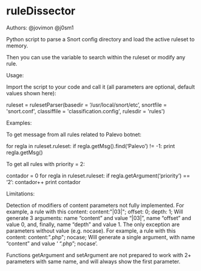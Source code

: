 ruleDissector
=============
Authors:
 @jovimon
 @j0sm1
 
Python script to parse a Snort config directory and load the active ruleset to memory.

Then you can use the variable to search within the ruleset or modify any rule.

Usage: 

Import the script to your code and call it (all parameters are optional, default values shown here):

ruleset = rulesetParser(basedir = ‘/usr/local/snort/etc’, snortfile = 'snort.conf', classiffile = 'classification.config', rulesdir = 'rules')

Examples: 

To get message from all rules related to Palevo botnet:

for regla in ruleset.ruleset:
    if regla.getMsg().find(‘Palevo’) != -1:
        print regla.getMsg()

To get all rules with priority = 2:

contador = 0
for regla in ruleset.ruleset:
    if regla.getArgument(‘priority’) == ‘2’:
        contador++
print contador

Limitations:

Detection of modifiers of content parameters not fully implemented. For example, a rule with this content:
content:"|03|"; offset: 0; depth: 1;
Will generate 3 arguments: name “content” and value “|03|”, name “offset” and value 0, and, finally, name “depth” and value 1.
The only exception are parameters without value (e.g. nocase). For example, a rule with this content:
content:".php"; nocase;
Will generate a single argument, with name “content” and value ‘ “.php”; nocase’.

Functions getArgument and setArgument are not prepared to work with 2+ parameters with same name, and will always show the first parameter.

